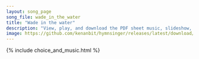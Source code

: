 ```yaml
---
layout: song_page
song_file: wade_in_the_water
title: "Wade in the water"
description: "View, play, and download the PDF sheet music, slideshow, and audio. Lyrics: Wade in the water, wade in the water, children, wade in the water. God's gonna trouble the water.  See that host all dressed in white, God's gonna tro... english christian 4part chords"
image: https://github.com/kenanbit/hymnsinger/releases/latest/download/wade_in_the_water-trad.png
---
```


{% include choice_and_music.html %}